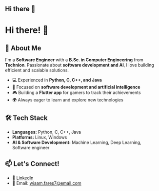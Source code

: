 ## Hi there 👋

# Hi there! 👋

## 🚀 About Me
I'm a **Software Engineer** with a **B.Sc. in Computer Engineering** from **Technion**. Passionate about **software development and AI**, I love building efficient and scalable solutions.

- 💻 Experienced in **Python, C, C++, and Java**
- 🤖 Focused on **software development and artificial intelligence**
- 🎮 Building a **Flutter app** for gamers to track their achievements
- 🌍 Always eager to learn and explore new technologies

## 🛠️ Tech Stack
- **Languages:** Python, C, C++, Java
- **Platforms:** Linux, Windows
- **AI & Software Development:** Machine Learning, Deep Learning, Software engineer

## 📫 Let's Connect!
- 💼 [LinkedIn](https://www.linkedin.com/in/wiaam-fares-aa8682214/)
- 📧 Email: wiaam.fares7@email.com

